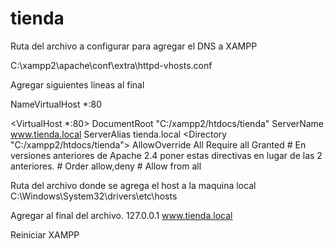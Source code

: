 # tienda
Ruta del archivo a configurar para agregar el DNS a XAMPP

C:\xampp2\apache\conf\extra\httpd-vhosts.conf

Agregar siguientes lineas al final

NameVirtualHost *:80

<VirtualHost *:80>
  DocumentRoot "C:/xampp2/htdocs/tienda"
  ServerName www.tienda.local
  ServerAlias tienda.local
  <Directory "C:/xampp2/htdocs/tienda">
    AllowOverride All
    Require all Granted
    # En versiones anteriores de Apache 2.4 poner estas directivas en lugar de las 2 anteriores.
    # Order allow,deny
    # Allow from all
  </Directory>
</VirtualHost>

Ruta del archivo donde se agrega el host a la maquina local
C:\Windows\System32\drivers\etc\hosts

Agregar al final del archivo.
127.0.0.1 www.tienda.local

Reiniciar XAMPP
